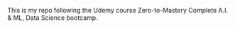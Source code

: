 This is my repo following the Udemy course Zero-to-Mastery Complete A.I. & ML, Data Science bootcamp.
